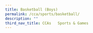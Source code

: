 ```yaml
---
title: Basketball (Boys)
permalink: /cca/sports/basketball/
description: ""
third_nav_title: CCAs   Sports & Games
---
```

